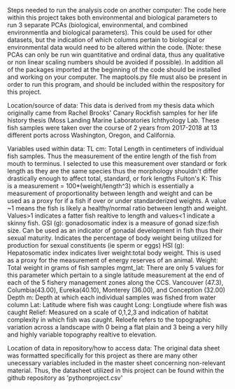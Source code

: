 Steps needed to run the analysis code on another computer: The code here within this project takes both environmental and biological parameters to run 3 separate PCAs (biological, environmental, and combined environmentla and biological parameters). This could be used for other datasets, but the indication of which columns pertain to biological or environmental data would need to be altered within the code. (Note: these PCAs can only be run win quantitative and ordinal data, thus any qualitative or non linear scaling numbers should be avoided if possible). In addition all of the packages imported at the beginning of the code should be installed and working on your computer. The maptools.py file must also be present in order to run this program, and should be included within the respository for this project.

Location/source of data: This data is derived from my thesis data which originally came from Rachel Brooks' Canary Rockfish samples for her life history thesis (Moss Landing Marine Laboratories Ichthyology Lab. These fish samples were taken over the course of 2 years from 2017-2018 at 13 different ports across Washington, Oregon, and California. 

Variables used within data:
TL cm: Total Length in centimeters of individual fish samples. Thus the measurement of the entire length of the fish from mouth to terminus. I selected to use this measurement over standard or fork length as they are the same species thus the morphology shouldn't differ drastically enough to affect total, standard, or fork lengths 
Fulton's K: This is a measurement = 100*(weight/length^3) which is essentially a measurement of proportionality between length and weight and can be used as a proxy for if a fish if over or under standarderized weights. A value ~1 means the fish is likely a healthy/normal ratio between length and weight. Values>1 indicates a fatter fish realtive to length and values<1 indicate a skinny fish.
GSI (g): gonadosomatic index is a measure of gonad size:fish size. Can be used as an indicator of gonadal development in fish thus their sexual maturity. Indicates the percentage of body weight being utilized for production for sexual constituents (ie sperm or eggs)
HSI (g): Hepatosomatic index indicates liver weight:total body weight. This is used as a proxy for the measurement of energy reserves of an animal.
Weight: Total weight in grams of fish samples 
mgmt_lat: There are only 5 values for this parameter which pertain to a single latitude measurement at the end of each of the 5 fishery management zones along the CCS. Vancouver (47.3), Columbia(43.00), Eureka(40.10), Monterey (36.00), and Conception (32.00)
Depth m: Depth at which each individual samples was fished from water column 
Lat: Latitude where fish was caught
Long: Longtiude where fish was caught
Relief: Measured on a scale of 0,1,2,3 and indication of habitat complexity in which fish was caught. Reloefe refers to the topographic variation across a landscape with 0 being a flat plain and 3 being a very hilly and highly variable topography realtive to elevation.

Location of data in repository/how to access data: The original data sheet was formatted specifically for this project as there are many other unecessary variables included in the master sheet concerning non-relevant material. Thus, the datasheet utilized in this project can be found within the github repository as 'pythonproject.csv'